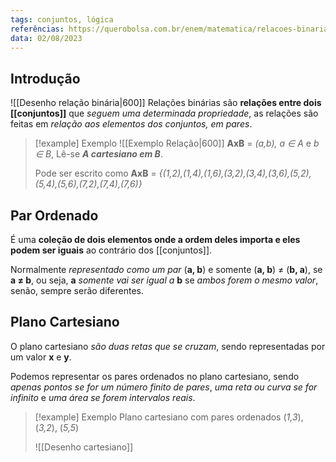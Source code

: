 ```yaml
---
tags: conjuntos, lógica
referências: https://querobolsa.com.br/enem/matematica/relacoes-binarias
data: 02/08/2023
---
```

## Introdução
![[Desenho relação binária|600]]
Relações binárias são **relações entre dois [[conjuntos]]** que *seguem uma determinada propriedade*, as relações são feitas em *relação aos elementos dos conjuntos, em pares*.

>[!example] Exemplo
>![[Exemplo Relação|600]]
>**AxB** = *(a,b), a $\in$ A* e *b $\in$ B*, Lê-se ***A cartesiano em B***.
>
>Pode ser escrito como **AxB** = *{(1,2),(1,4),(1,6),(3,2),(3,4),(3,6),(5,2),(5,4),(5,6),(7,2),(7,4),(7,6)}*

## Par Ordenado
É uma **coleção de dois elementos onde a ordem deles importa e eles podem ser iguais** ao contrário dos [[conjuntos]].

Normalmente *representado como um par* (**a, b**) e somente (**a, b**) $\neq$ (**b, a**), se **a $\neq$ b**, ou seja, **a** *somente vai ser igual a* **b** se *ambos forem o mesmo valor*, senão, sempre serão diferentes.

## Plano Cartesiano
O plano cartesiano *são duas retas que se cruzam*, sendo representadas por um valor **x** e **y**.

Podemos representar os pares ordenados no plano cartesiano, sendo *apenas pontos se for um número finito de pares*, *uma reta ou curva se for infinito* e *uma área se forem intervalos reais*.

>[!example] Exemplo
>Plano cartesiano com pares ordenados (*1,3*), (*3,2*), (*5,5*)
>
>![[Desenho cartesiano]]
>
>